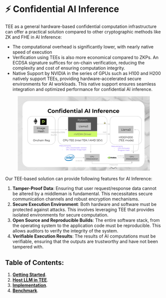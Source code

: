# ⚡ Confidential AI Inference

TEE as a general hardware-based confidential computation infrastructure can offer a practical solution compared to other cryptographic methods like ZK and FHE in AI Inference:

- The computational overhead is significantly lower, with nearly native speed of execution
- Verification using TEEs is also more economical compared to ZKPs. An ECDSA signature suffices for on-chain verification, reducing the complexity and cost of ensuring computation integrity.
- Native Support by NVIDIA in the series of GPUs such as H100 and H200 natively support TEEs, providing hardware-accelerated secure environments for AI workloads. This native support ensures seamless integration and optimized performance for confidential AI inference.

<figure><img src="../.gitbook/assets/confidential-ai-inference-overview.png" alt=""><figcaption></figcaption></figure>

Our TEE-based solution can provide following features for AI Inference:

1. **Tamper-Proof Data**: Ensuring that user request/response data cannot be altered by a middleman is fundamental. This necessitates secure communication channels and robust encryption mechanisms.
2. **Secure Execution Environment**: Both hardware and software must be protected against attacks. This involves leveraging TEE that provides isolated environments for secure computation.
3. **Open Source and Reproducible Builds**: The entire software stack, from the operating system to the application code must be reproducible. This allows auditors to verify the integrity of the system.
4. **Verifiable Execution Results**: The results of AI computations must be verifiable, ensuring that the outputs are trustworthy and have not been tampered with.

## Table of Contents:

1. **[Getting Started](../confidential-ai/getting-started.md "mention")**.
2. **[Host LLM in TEE](../confidential-ai/host-LLM-in-TEE.md "mention")**.
2. **[Implementation](../confidential-ai/implementation.md "mention")**.
3. **[Benchmark](../confidential-ai/benchmark.md "mention")**.
